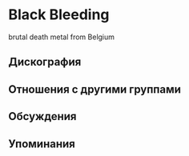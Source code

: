 # Black Bleeding

brutal death metal from Belgium

## Дискография


## Отношения с другими группами


## Обсуждения


## Упоминания

